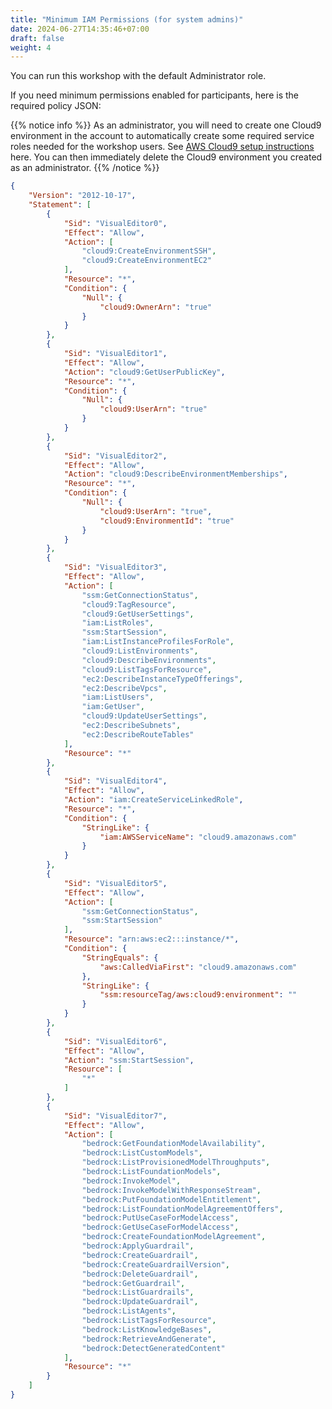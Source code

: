 ```yaml
---
title: "Minimum IAM Permissions (for system admins)"
date: 2024-06-27T14:35:46+07:00
draft: false
weight: 4
---
```


You can run this workshop with the default Administrator role.

If you need minimum permissions enabled for participants, here is the required policy JSON:

{{% notice info %}}
As an administrator, you will need to create one Cloud9 environment in the account to automatically create some required service roles needed for the workshop users. See [AWS Cloud9 setup instructions](https://catalog.workshops.aws/building-with-amazon-bedrock/en-US/prerequisites/cloud9-setup) here. You can then immediately delete the Cloud9 environment you created as an administrator.
{{% /notice %}}

```json
{
	"Version": "2012-10-17",
	"Statement": [
		{
			"Sid": "VisualEditor0",
			"Effect": "Allow",
			"Action": [
				"cloud9:CreateEnvironmentSSH",
				"cloud9:CreateEnvironmentEC2"
			],
			"Resource": "*",
			"Condition": {
				"Null": {
					"cloud9:OwnerArn": "true"
				}
			}
		},
		{
			"Sid": "VisualEditor1",
			"Effect": "Allow",
			"Action": "cloud9:GetUserPublicKey",
			"Resource": "*",
			"Condition": {
				"Null": {
					"cloud9:UserArn": "true"
				}
			}
		},
		{
			"Sid": "VisualEditor2",
			"Effect": "Allow",
			"Action": "cloud9:DescribeEnvironmentMemberships",
			"Resource": "*",
			"Condition": {
				"Null": {
					"cloud9:UserArn": "true",
					"cloud9:EnvironmentId": "true"
				}
			}
		},
		{
			"Sid": "VisualEditor3",
			"Effect": "Allow",
			"Action": [
				"ssm:GetConnectionStatus",
				"cloud9:TagResource",
				"cloud9:GetUserSettings",
				"iam:ListRoles",
				"ssm:StartSession",
				"iam:ListInstanceProfilesForRole",
				"cloud9:ListEnvironments",
				"cloud9:DescribeEnvironments",
				"cloud9:ListTagsForResource",
				"ec2:DescribeInstanceTypeOfferings",
				"ec2:DescribeVpcs",
				"iam:ListUsers",
				"iam:GetUser",
				"cloud9:UpdateUserSettings",
				"ec2:DescribeSubnets",
				"ec2:DescribeRouteTables"
			],
			"Resource": "*"
		},
		{
			"Sid": "VisualEditor4",
			"Effect": "Allow",
			"Action": "iam:CreateServiceLinkedRole",
			"Resource": "*",
			"Condition": {
				"StringLike": {
					"iam:AWSServiceName": "cloud9.amazonaws.com"
				}
			}
		},
		{
			"Sid": "VisualEditor5",
			"Effect": "Allow",
			"Action": [
				"ssm:GetConnectionStatus",
				"ssm:StartSession"
			],
			"Resource": "arn:aws:ec2:::instance/*",
			"Condition": {
				"StringEquals": {
					"aws:CalledViaFirst": "cloud9.amazonaws.com"
				},
				"StringLike": {
					"ssm:resourceTag/aws:cloud9:environment": ""
				}
			}
		},
		{
			"Sid": "VisualEditor6",
			"Effect": "Allow",
			"Action": "ssm:StartSession",
			"Resource": [
				"*"
			]
		},
		{
			"Sid": "VisualEditor7",
			"Effect": "Allow",
			"Action": [
				"bedrock:GetFoundationModelAvailability",
				"bedrock:ListCustomModels",
				"bedrock:ListProvisionedModelThroughputs",
				"bedrock:ListFoundationModels",
				"bedrock:InvokeModel",
				"bedrock:InvokeModelWithResponseStream",
				"bedrock:PutFoundationModelEntitlement",
				"bedrock:ListFoundationModelAgreementOffers",
				"bedrock:PutUseCaseForModelAccess",
				"bedrock:GetUseCaseForModelAccess",
				"bedrock:CreateFoundationModelAgreement",
				"bedrock:ApplyGuardrail",
				"bedrock:CreateGuardrail",
				"bedrock:CreateGuardrailVersion",
				"bedrock:DeleteGuardrail",
				"bedrock:GetGuardrail",
				"bedrock:ListGuardrails",
				"bedrock:UpdateGuardrail",
				"bedrock:ListAgents",
				"bedrock:ListTagsForResource",
				"bedrock:ListKnowledgeBases",
				"bedrock:RetrieveAndGenerate",
				"bedrock:DetectGeneratedContent"
			],
			"Resource": "*"
		}
	]
}
```